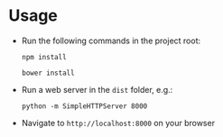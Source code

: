 # Usage

* Run the following commands in the project root:

  `npm install`

  `bower install`

* Run a web server in the `dist` folder, e.g.:

  `python -m SimpleHTTPServer 8000`

* Navigate to `http://localhost:8000` on your browser
